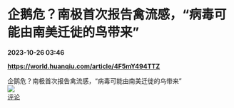 # 企鹅危？南极首次报告禽流感，“病毒可能由南美迁徙的鸟带来”

**2023-10-26 03:46**

**https://world.huanqiu.com/article/4F5mY494TTZ**

企鹅危？南极首次报告禽流感，“病毒可能由南美迁徙的鸟带来”  
![](https://img3.chouti.com/CHOUTI_20231026/98808FAC3EFD4DF7A41F4FA0559E93CF_W699H699.jpeg)  
[评论](https://m.chouti.com/link/40407298)